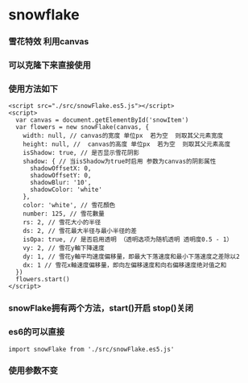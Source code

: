 # snowflake
### 雪花特效 利用canvas
### 可以克隆下来直接使用
### 使用方法如下
```
<script src="./src/snowFlake.es5.js"></script>
<script>
  var canvas = document.getElementById('snowItem')
  var flowers = new snowFlake(canvas, {
    width: null, // canvas的宽度 单位px  若为空  则取其父元素宽度
    height: null, //  canvas的高度 单位px  若为空  则取其父元素高度
    isShadow: true, // 是否显示雪花阴影
    shadow: { // 当isShadow为true时启用 参数为canvas的阴影属性
      shadowOffsetX: 0,
      shadowOffsetY: 0,
      shadowBlur: '10',
      shadowColor: 'white'
    },
    color: 'white', // 雪花顏色
    number: 125, // 雪花數量
    rs: 2, // 雪花大小的半径
    ds: 2, // 雪花最大半径与最小半径的差
    isOpa: true, // 是否启用透明 （透明选项为随机透明 透明度0.5 - 1）
    vy: 2, // 雪花y軸下降速度
    dy: 1, // 雪花y軸平均速度偏移量，即最大下落速度和最小下落速度之差除以2
    dx: 1 // 雪花x軸速度偏移量，即向左偏移速度和向右偏移速度绝对值之和
  })
  flowers.start()
</script>
```
### snowFlake拥有两个方法，start()开启 stop()关闭
### es6的可以直接
```import snowFlake from './src/snowFlake.es5.js'```
### 使用参数不变
